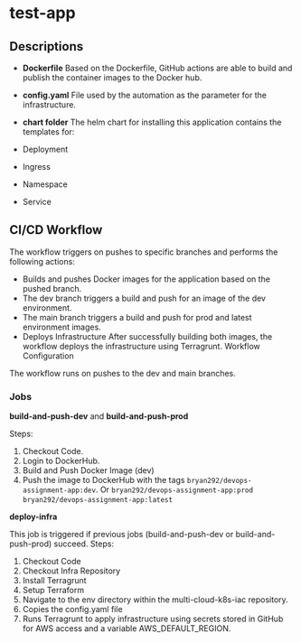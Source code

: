 # test-app

## Descriptions

- **Dockerfile**
Based on the Dockerfile, GitHub actions are able to build and publish the container images to the Docker hub.

- **config.yaml**
File used by the automation as the parameter for the infrastructure.

- **chart folder**
The helm chart for installing this application contains the templates for:
- Deployment
- Ingress
- Namespace
- Service

## CI/CD Workflow

The workflow triggers on pushes to specific branches and performs the following actions:

- Builds and pushes Docker images for the application based on the pushed branch.
- The dev branch triggers a build and push for an image of the dev environment.
- The main branch triggers a build and push for prod and latest environment images.
- Deploys Infrastructure
After successfully building both images, the workflow deploys the infrastructure using Terragrunt.
Workflow Configuration

The workflow runs on pushes to the dev and main branches.

### Jobs

**build-and-push-dev** and **build-and-push-prod**

Steps:
1. Checkout Code.
2. Login to DockerHub.
3. Build and Push Docker Image (dev)
4. Push the image to DockerHub with the tags 
`bryan292/devops-assignment-app:dev`.
Or
`bryan292/devops-assignment-app:prod`
`bryan292/devops-assignment-app:latest`

**deploy-infra**

This job is triggered if previous jobs (build-and-push-dev or build-and-push-prod) succeed.
Steps:
1. Checkout Code
2. Checkout Infra Repository
3. Install Terragrunt
4. Setup Terraform
5. Navigate to the env directory within the multi-cloud-k8s-iac repository.
6. Copies the config.yaml file
7. Runs Terragrunt to apply infrastructure using secrets stored in GitHub for AWS access and a variable AWS_DEFAULT_REGION.